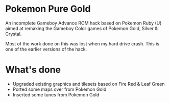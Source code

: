 # Pokemon Pure Gold
An incomplete Gameboy Advance ROM hack based on Pokemon Ruby (U) aimed at remaking the Gameboy Color games of Pokemon Gold, Silver & Crystal.

Most of the work done on this was lost when my hard drive crash. This is one of the earlier versions of the hack.

# What's done
- Upgraded existing graphics and tilesets based on Fire Red & Leaf Green
- Ported some maps over from Pokemon Gold
- Inserted some tunes from Pokemon Gold

